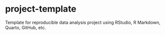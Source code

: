 # project-template
Template for reproducible data analysis project using RStudio, R Markdown, Quarto, GitHub, etc.
